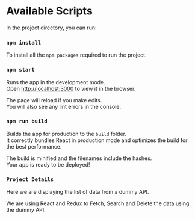 # Available Scripts

In the project directory, you can run:


### `npm install`

To install all the `npm packages` required to run the project.


### `npm start`

Runs the app in the development mode.\
Open [http://localhost:3000](http://localhost:3000) to view it in the browser.

The page will reload if you make edits.\
You will also see any lint errors in the console.


### `npm run build`

Builds the app for production to the `build` folder.\
It correctly bundles React in production mode and optimizes the build for the best performance.

The build is minified and the filenames include the hashes.\
Your app is ready to be deployed!


### `Project Details`

Here we are displaying the list of data from a dummy API.

We are using React and Redux to Fetch, Search and Delete the data using the dummy API.


